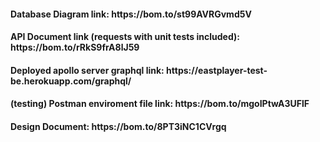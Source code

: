 <h4>Database Diagram link: https://bom.to/st99AVRGvmd5V</h4>
<h4>API Document link (requests with unit tests included): https://bom.to/rRkS9frA8lJ59</h4>
<h4>Deployed apollo server graphql link: https://eastplayer-test-be.herokuapp.com/graphql/<h4>
<h4>(testing) Postman enviroment file link: https://bom.to/mgoIPtwA3UFlF</h4>
<h4>Design Document: https://bom.to/8PT3iNC1CVrgq</h4>
